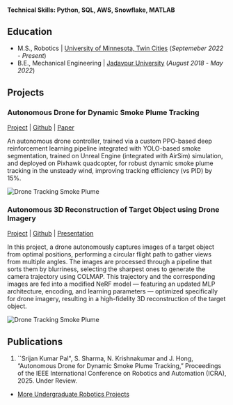 #### Technical Skills: Python, SQL, AWS, Snowflake, MATLAB

## Education							       		
- M.S., Robotics	             | [University of Minnesota, Twin Cities](https://cse.umn.edu/mnri) (_Septemeber 2022_ - _Present_) 			        		
- B.E., Mechanical Engineering | [Jadavpur University](https://jadavpuruniversity.in/)            (_August 2018_ - _May 2022_)

## Projects
### Autonomous Drone for Dynamic Smoke Plume Tracking
[Project](https://www.mdpi.com/1424-8220/22/8/3048) | [Github](https://www.mdpi.com/1424-8220/22/8/3048) | [Paper](https://www.mdpi.com/1424-8220/22/8/3048)

An autonomous drone controller, trained via a custom PPO-based deep reinforcement learning pipeline integrated with YOLO-based smoke segmentation, trained on Unreal Engine (integrated with AirSim) simulation,  and deployed on Pixhawk quadcopter, for robust dynamic smoke plume tracking in the unsteady wind, improving tracking efficiency (vs PID) by 15%.

![Drone Tracking Smoke Plume](/assets/img/eeg_band_discovery.jpeg)

### Autonomous 3D Reconstruction of Target Object using Drone Imagery
[Project](https://www.mdpi.com/1424-8220/22/11/4240) | [Github](https://www.mdpi.com/1424-8220/22/8/3048) | [Presentation](https://www.mdpi.com/1424-8220/22/8/3048)

In this project, a drone autonomously captures images of a target object from optimal positions, performing a circular flight path to gather views from multiple angles. The images are processed through a pipeline that sorts them by blurriness, selecting the sharpest ones to generate the camera trajectory using COLMAP. This trajectory and the corresponding images are fed into a modified NeRF model — featuring an updated MLP architecture, encoding, and learning parameters — optimized specifically for drone imagery, resulting in a high-fidelity 3D reconstruction of the target object.

![Drone Tracking Smoke Plume](/assets/img/eeg_band_discovery.jpeg)



## Publications
1. ``Srijan Kumar Pal", S. Sharma, N. Krishnakumar and J. Hong, “Autonomous Drone for Dynamic Smoke Plume Tracking,” Proceedings of the IEEE International Conference on Robotics and Automation (ICRA), 2025. Under Review.

- [More Undergraduate Robotics Projects](https://sites.google.com/view/srijankumarpal07/projects?authuser=0)
